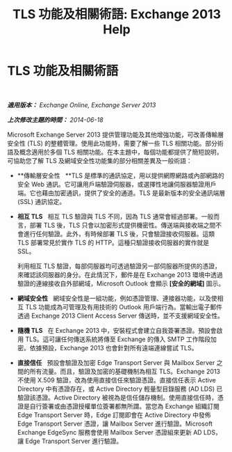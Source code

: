 ﻿---
title: 'TLS 功能及相關術語: Exchange 2013 Help'
TOCTitle: TLS 功能及相關術語
ms:assetid: 294ba2a9-892d-4a90-beec-9d298426b5f4
ms:mtpsurl: https://technet.microsoft.com/zh-tw/library/Bb430753(v=EXCHG.150)
ms:contentKeyID: 52062527
ms.date: 05/21/2018
mtps_version: v=EXCHG.150
ms.translationtype: MT
---

# TLS 功能及相關術語

 

_**適用版本：** Exchange Online, Exchange Server 2013_

_**上次修改主題的時間：** 2014-06-18_

Microsoft Exchange Server 2013 提供管理功能及其他增強功能，可改善傳輸層安全性 (TLS) 的整體管理。使用此功能時，需要了解一些 TLS 相關功能。部分術語及概念適用於多個 TLS 相關功能。在本主題中，每個功能都提供了簡短說明，可協助您了解 TLS 及網域安全性功能集的部分相關差異及一般術語：

  - **傳輸層安全性   **TLS 是標準的通訊協定，用以提供網際網路或內部網路的安全 Web 通訊。它可讓用戶端驗證伺服器，或選擇性地讓伺服器驗證用戶端。它也藉由加密通訊，提供了安全的通道。TLS 是最新版本的安全通訊端層 (SSL) 通訊協定。

  - **相互 TLS**   相互 TLS 驗證與 TLS 不同，因為 TLS 通常會經過部署。一般而言，部署 TLS 後，TLS 只會以加密形式提供機密性。傳送端與接收端之間不會進行任何驗證。此外，有時候部署 TLS 後，只會驗證接收伺服器。這類 TLS 部署常見於實作 TLS 的 HTTP。這種只驗證接收伺服器的實作就是 SSL。
    
    利用相互 TLS 驗證，每部伺服器均可透過驗證另一部伺服器所提供的憑證，來確認該伺服器的身分。在此情況下，郵件是在 Exchange 2013 環境中透過驗證的連線接收自外部網域，Microsoft Outlook 會顯示 **\[安全的網域\]** 圖示。

  - **網域安全性**   網域安全性是一組功能，例如憑證管理、連接器功能，以及使相互 TLS 功能成為可管理及有用技術的 Outlook 用戶端行為。當輸出電子郵件透過 Exchange 2013 Client Access Server 傳送時，並不支援網域安全性。

  - **隨機 TLS**   在 Exchange 2013 中，安裝程式會建立自我簽署憑證。預設會啟用 TLS。這可讓任何傳送系統將傳至 Exchange 的傳入 SMTP 工作階段加密。依據預設，Exchange 2013 也會針對所有遠端連線嘗試 TLS。

  - **直接信任**   預設會驗證及加密 Edge Transport Server 與 Mailbox Server 之間的所有流量。而且，驗證及加密的基礎機制為相互 TLS。Exchange 2013 不使用 X.509 驗證，改為使用直接信任來驗證憑證。直接信任表示 Active Directory 中有憑證存在，或 Active Directory 輕量型目錄服務 (AD LDS) 已驗證該憑證。Active Directory 被視為是信任儲存機制。使用直接信任時，憑證是自行簽署或由憑證授權單位簽署都無所謂。當您為 Exchange 組織訂閱 Edge Transport Server 時，Edge 訂閱即會在 Active Directory 中發佈 Edge Transport Server 憑證，讓 Mailbox Server 進行驗證。Microsoft Exchange EdgeSync 服務會使用 Mailbox Server 憑證組來更新 AD LDS，讓 Edge Transport Server 進行驗證。

